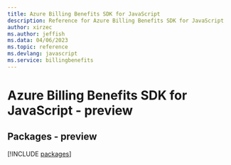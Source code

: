 ```yaml
---
title: Azure Billing Benefits SDK for JavaScript
description: Reference for Azure Billing Benefits SDK for JavaScript
author: xirzec
ms.author: jeffish
ms.data: 04/06/2023
ms.topic: reference
ms.devlang: javascript
ms.service: billingbenefits
---
```

# Azure Billing Benefits SDK for JavaScript - preview
## Packages - preview
[!INCLUDE [packages](billing-benefits-index.md)]